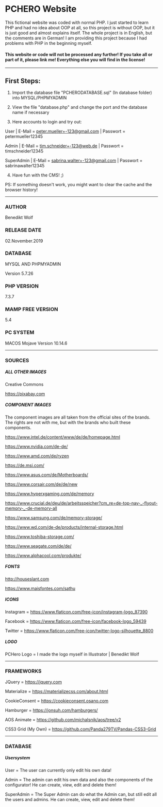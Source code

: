 # PCHERO Website

This fictional website was coded with normal PHP. I just started to learn PHP and had no idea about OOP at all, so this project is without OOP, but it is just good and almost explains itself. The whole project is in English, but the comments are in German! I am providing this project because I had problems with PHP in the beginning myself.

#### This website or code will not be processed any further! If you take all or part of it, please link me! Everything else you will find in the license!

---

## First Steps:

1) Import the database file "PCHERODATABASE.sql" (In database folder) into MYSQL/PHPMYADMIN

2) View the file "database.php" and change the port and the database name if necessary

3) Here accounts to login and try out:

User  |  E-Mail = peter.mueller+-123@gmail.com  |  Passwort = petermueller12345

Admin  |  E-Mail = tim.schneider+-123@web.de    |  Passwort = timschneider12345

SuperAdmin  |  E-Mail = sabrina.walter+-123@gmail.com   |  Passwort = sabrinawalter12345

4) Have fun with the CMS! ;)

PS: If something doesn't work, you might want to clear the cache and the browser history!

---

### AUTHOR
Benedikt Wolf

### RELEASE DATE
02.November.2019

### DATABASE
MYSQL AND PHPMYADMIN

Version 5.7.26

### PHP VERSION
7.3.7

### MAMP FREE VERSION
5.4

### PC SYSTEM
MACOS Mojave Version 10.14.6

---

### SOURCES

##### ALL OTHER IMAGES
Creative Commons

https://pixabay.com

##### COMPONENT IMAGES
The component images are all taken from the official sites of the brands. The rights are not with me, but with the brands who built these components.

https://www.intel.de/content/www/de/de/homepage.html

https://www.nvidia.com/de-de/

https://www.amd.com/de/ryzen

https://de.msi.com/

https://www.asus.com/de/Motherboards/

https://www.corsair.com/de/de/new

https://www.hyperxgaming.com/de/memory

https://www.crucial.de/deu/de/arbeitsspeicher?cm_re=de-top-nav-_-flyout-memory-_-de-memory-all

https://www.samsung.com/de/memory-storage/

https://www.wd.com/de-de/products/internal-storage.html

https://www.toshiba-storage.com/

https://www.seagate.com/de/de/

https://www.alphacool.com/produkte/


##### FONTS
http://houseslant.com

https://www.maisfontes.com/sathu

##### ICONS
Instagram = https://www.flaticon.com/free-icon/instagram-logo_87390

Facebook = https://www.flaticon.com/free-icon/facebook-logo_59439

Twitter = https://www.flaticon.com/free-icon/twitter-logo-silhouette_8800

##### LOGO
PCHero Logo = I made the logo myself in Illustrator | Benedikt Wolf

---

### FRAMEWORKS
JQuery = https://jquery.com

Materialize = https://materializecss.com/about.html

CookieConsent = https://cookieconsent.osano.com

Hamburger = https://jonsuh.com/hamburgers/

AOS Animate = https://github.com/michalsnik/aos/tree/v2

CSS3 Grid (My Own) = https://github.com/Panda279TV/Pandas-CSS3-Grid

---

### DATABASE
##### Usersystem

User = The user can currently only edit his own data!

Admin = The admin can edit his own data and also the components of the configurator! He can create, view, edit and delete them!

SuperAdmin = The Super Admin can do what the Admin can, but still edit all the users and admins. He can create, view, edit and delete them!
